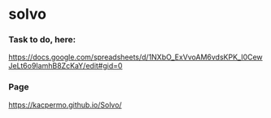 # solvo
### Task to do, here:
https://docs.google.com/spreadsheets/d/1NXbO_ExVvoAM6vdsKPK_I0CewJeLt6o9IamhB8ZcKaY/edit#gid=0
### Page
https://kacpermo.github.io/Solvo/
